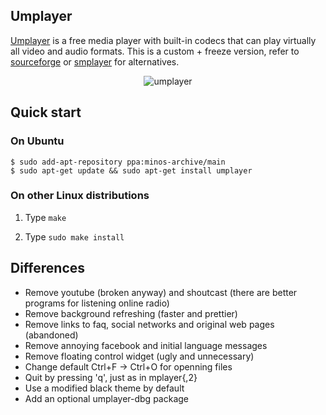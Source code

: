 ## Umplayer

[Umplayer](https://github.com/minos-org/umplayer/) is a free media player with built-in codecs that can play virtually all video and audio formats. This is a custom + freeze version, refer to [sourceforge](http://www.umplayer.com/) or [smplayer](http://smplayer.sourceforge.net/) for alternatives.

<p align="center">
<img src="https://raw.githubusercontent.com/minos-org/umplayer/master/umplayer.jpg" alt="umplayer"/>
</p>

## Quick start

### On Ubuntu

   ```
   $ sudo add-apt-repository ppa:minos-archive/main
   $ sudo apt-get update && sudo apt-get install umplayer
   ```

### On other Linux distributions

1. Type `make`

2. Type `sudo make install`

## Differences

* Remove youtube (broken anyway) and shoutcast (there are better programs for listening online radio)
* Remove background refreshing (faster and prettier)
* Remove links to faq, social networks and original web pages (abandoned)
* Remove annoying facebook and initial language messages
* Remove floating control widget (ugly and unnecessary)
* Change default Ctrl+F -> Ctrl+O for openning files
* Quit by pressing 'q', just as in mplayer{,2}
* Use a modified black theme by default
* Add an optional umplayer-dbg package
